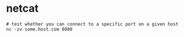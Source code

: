 # netcat
```shell
# test whether you can connect to a specific port on a given host
nc -zv some.host.com 8080
```